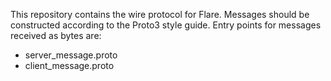 This repository contains the wire protocol for Flare.
Messages should be constructed according to the Proto3 style guide.
Entry points for messages received as bytes are:
* server_message.proto
* client_message.proto